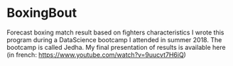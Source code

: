 # BoxingBout
Forecast boxing match result based on fighters characteristics
I wrote this program during a DataScience bootcamp I attended in summer 2018. The bootcamp is called Jedha.
My final presentation of results is available here (in french: https://www.youtube.com/watch?v=9uucvt7H6iQ)

